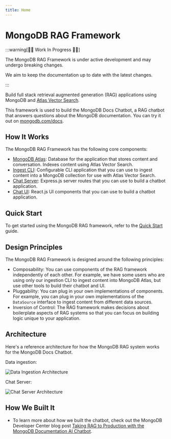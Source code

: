 ```yaml
---
title: Home
---
```


# MongoDB RAG Framework

:::warning[👷‍♂️ Work In Progress 👷‍♂️]

The MongoDB RAG Framework is under active development
and may undergo breaking changes.

We aim to keep the documentation up to date with the latest changes.

:::

Build full stack retrieval augmented generation (RAG) applications using MongoDB
and [Atlas Vector Search](https://www.mongodb.com/docs/atlas/atlas-vector-search/vector-search-overview/).

This framework is used to build the MongoDB Docs Chatbot, a RAG chatbot that answers questions about the MongoDB documentation. You can try it out on [mongodb.com/docs](https://www.mongodb.com/docs/).

## How It Works

The MongoDB RAG Framework has the following core components:

- [MongoDB Atlas](./mongodb.md): Database for the application that stores content and conversation.
  Indexes content using Atlas Vector Search.
- [Ingest CLI](./ingest/configure.md): Configurable CLI application that you can use to ingest content into a MongoDB collection for use with Atlas Vector Search.
- [Chat Server](./server/configure.md): Express.js server routes that you can use to build a chatbot application.
- [Chat UI](./ui.md): React.js UI components that you can use to build a chatbot application.

## Quick Start

To get started using the MongoDB RAG framework, refer to the [Quick Start](./quick-start.md) guide.

## Design Principles

The MongoDB RAG Framework is designed around the following principles:

- Composability: You can use components of the RAG framework independently of each other.
  For example, we have some users who are using only our ingestion CLI to ingest content into MongoDB Atlas, but use other tools to build their chatbot and UI.
- Pluggability: You can plug in your own implementations of components.
  For example, you can plug in your own implementations of the `DataSource` interface
  to ingest content from different data sources.
- Inversion of Control: The RAG framework makes decisions about boilerplate aspects
  of RAG systems so that you can focus on building logic unique to your application.

## Architecture

Here's a reference architecture for how the MongoDB RAG system works for the MongoDB Docs Chatbot.

Data ingestion:

![Data Ingestion Architecture](/img/ingest-diagram.webp)

Chat Server:

![Chat Server Architecture](/img/server-diagram.webp)

## How We Built It

- To learn more about how we built the chatbot, check out the MongoDB Developer Center blog post [Taking RAG to Production with the MongoDB Documentation AI Chatbot](https://www.mongodb.com/developer/products/atlas/taking-rag-to-production-documentation-ai-chatbot/).
